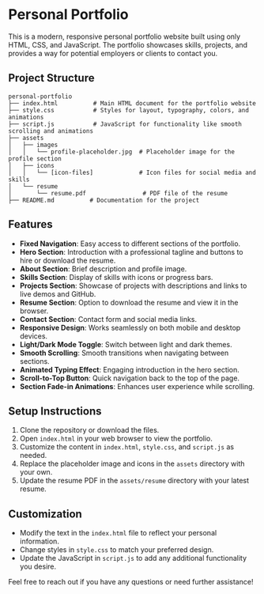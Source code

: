 # Personal Portfolio

This is a modern, responsive personal portfolio website built using only HTML, CSS, and JavaScript. The portfolio showcases skills, projects, and provides a way for potential employers or clients to contact you.

## Project Structure

```
personal-portfolio
├── index.html          # Main HTML document for the portfolio website
├── style.css           # Styles for layout, typography, colors, and animations
├── script.js           # JavaScript for functionality like smooth scrolling and animations
├── assets
│   ├── images
│   │   └── profile-placeholder.jpg  # Placeholder image for the profile section
│   ├── icons
│   │   └── [icon-files]             # Icon files for social media and skills
│   └── resume
│       └── resume.pdf                # PDF file of the resume
├── README.md          # Documentation for the project
```

## Features

- **Fixed Navigation**: Easy access to different sections of the portfolio.
- **Hero Section**: Introduction with a professional tagline and buttons to hire or download the resume.
- **About Section**: Brief description and profile image.
- **Skills Section**: Display of skills with icons or progress bars.
- **Projects Section**: Showcase of projects with descriptions and links to live demos and GitHub.
- **Resume Section**: Option to download the resume and view it in the browser.
- **Contact Section**: Contact form and social media links.
- **Responsive Design**: Works seamlessly on both mobile and desktop devices.
- **Light/Dark Mode Toggle**: Switch between light and dark themes.
- **Smooth Scrolling**: Smooth transitions when navigating between sections.
- **Animated Typing Effect**: Engaging introduction in the hero section.
- **Scroll-to-Top Button**: Quick navigation back to the top of the page.
- **Section Fade-in Animations**: Enhances user experience while scrolling.

## Setup Instructions

1. Clone the repository or download the files.
2. Open `index.html` in your web browser to view the portfolio.
3. Customize the content in `index.html`, `style.css`, and `script.js` as needed.
4. Replace the placeholder image and icons in the `assets` directory with your own.
5. Update the resume PDF in the `assets/resume` directory with your latest resume.

## Customization

- Modify the text in the `index.html` file to reflect your personal information.
- Change styles in `style.css` to match your preferred design.
- Update the JavaScript in `script.js` to add any additional functionality you desire.

Feel free to reach out if you have any questions or need further assistance!